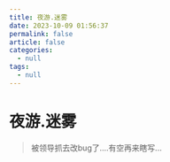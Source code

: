 ```yaml
---
title: 夜游.迷雾
date: 2023-10-09 01:56:37
permalink: false
article: false
categories:
  - null
tags:
  - null
---
```




# 夜游.迷雾

> 被领导抓去改bug了....有空再来瞎写...
